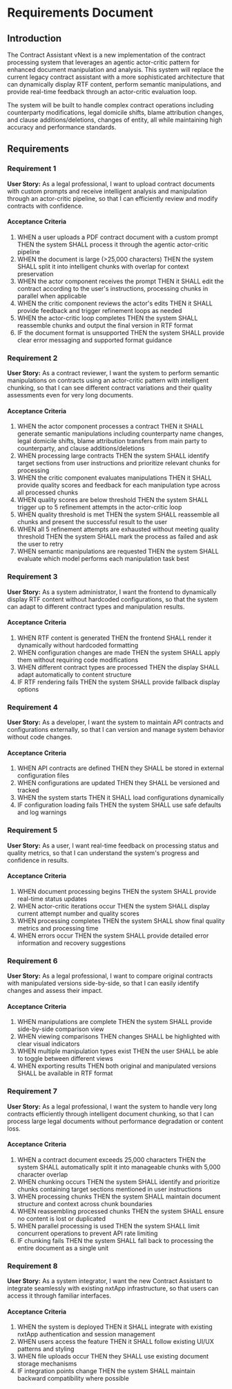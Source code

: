 # Requirements Document

## Introduction

The Contract Assistant vNext is a new implementation of the contract processing system that leverages an agentic actor-critic pattern for enhanced document manipulation and analysis. This system will replace the current legacy contract assistant with a more sophisticated architecture that can dynamically display RTF content, perform semantic manipulations, and provide real-time feedback through an actor-critic evaluation loop.

The system will be built to handle complex contract operations including counterparty modifications, legal domicile shifts, blame attribution changes, and clause additions/deletions, changes of entity, all while maintaining high accuracy and performance standards.

## Requirements

### Requirement 1

**User Story:** As a legal professional, I want to upload contract documents with custom prompts and receive intelligent analysis and manipulation through an actor-critic pipeline, so that I can efficiently review and modify contracts with confidence.

#### Acceptance Criteria

1. WHEN a user uploads a PDF contract document with a custom prompt THEN the system SHALL process it through the agentic actor-critic pipeline
2. WHEN the document is large (>25,000 characters) THEN the system SHALL split it into intelligent chunks with overlap for context preservation
3. WHEN the actor component receives the prompt THEN it SHALL edit the contract according to the user's instructions, processing chunks in parallel when applicable
4. WHEN the critic component reviews the actor's edits THEN it SHALL provide feedback and trigger refinement loops as needed
5. WHEN the actor-critic loop completes THEN the system SHALL reassemble chunks and output the final version in RTF format
6. IF the document format is unsupported THEN the system SHALL provide clear error messaging and supported format guidance

### Requirement 2

**User Story:** As a contract reviewer, I want the system to perform semantic manipulations on contracts using an actor-critic pattern with intelligent chunking, so that I can see different contract variations and their quality assessments even for very long documents.

#### Acceptance Criteria

1. WHEN the actor component processes a contract THEN it SHALL generate semantic manipulations including counterparty name changes, legal domicile shifts, blame attribution transfers from main party to counterparty, and clause additions/deletions
2. WHEN processing large contracts THEN the system SHALL identify target sections from user instructions and prioritize relevant chunks for processing
3. WHEN the critic component evaluates manipulations THEN it SHALL provide quality scores and feedback for each manipulation type across all processed chunks
4. WHEN quality scores are below threshold THEN the system SHALL trigger up to 5 refinement attempts in the actor-critic loop
5. WHEN quality threshold is met THEN the system SHALL reassemble all chunks and present the successful result to the user
6. WHEN all 5 refinement attempts are exhausted without meeting quality threshold THEN the system SHALL mark the process as failed and ask the user to retry
7. WHEN semantic manipulations are requested THEN the system SHALL evaluate which model performs each manipulation task best

### Requirement 3

**User Story:** As a system administrator, I want the frontend to dynamically display RTF content without hardcoded configurations, so that the system can adapt to different contract types and manipulation results.

#### Acceptance Criteria

1. WHEN RTF content is generated THEN the frontend SHALL render it dynamically without hardcoded formatting
2. WHEN configuration changes are made THEN the system SHALL apply them without requiring code modifications
3. WHEN different contract types are processed THEN the display SHALL adapt automatically to content structure
4. IF RTF rendering fails THEN the system SHALL provide fallback display options

### Requirement 4

**User Story:** As a developer, I want the system to maintain API contracts and configurations externally, so that I can version and manage system behavior without code changes.

#### Acceptance Criteria

1. WHEN API contracts are defined THEN they SHALL be stored in external configuration files
2. WHEN configurations are updated THEN they SHALL be versioned and tracked
3. WHEN the system starts THEN it SHALL load configurations dynamically
4. IF configuration loading fails THEN the system SHALL use safe defaults and log warnings

### Requirement 5

**User Story:** As a user, I want real-time feedback on processing status and quality metrics, so that I can understand the system's progress and confidence in results.

#### Acceptance Criteria

1. WHEN document processing begins THEN the system SHALL provide real-time status updates
2. WHEN actor-critic iterations occur THEN the system SHALL display current attempt number and quality scores
3. WHEN processing completes THEN the system SHALL show final quality metrics and processing time
4. WHEN errors occur THEN the system SHALL provide detailed error information and recovery suggestions

### Requirement 6

**User Story:** As a legal professional, I want to compare original contracts with manipulated versions side-by-side, so that I can easily identify changes and assess their impact.

#### Acceptance Criteria

1. WHEN manipulations are complete THEN the system SHALL provide side-by-side comparison view
2. WHEN viewing comparisons THEN changes SHALL be highlighted with clear visual indicators
3. WHEN multiple manipulation types exist THEN the user SHALL be able to toggle between different views
4. WHEN exporting results THEN both original and manipulated versions SHALL be available in RTF format

### Requirement 7

**User Story:** As a legal professional, I want the system to handle very long contracts efficiently through intelligent document chunking, so that I can process large legal documents without performance degradation or content loss.

#### Acceptance Criteria

1. WHEN a contract document exceeds 25,000 characters THEN the system SHALL automatically split it into manageable chunks with 5,000 character overlap
2. WHEN chunking occurs THEN the system SHALL identify and prioritize chunks containing target sections mentioned in user instructions
3. WHEN processing chunks THEN the system SHALL maintain document structure and context across chunk boundaries
4. WHEN reassembling processed chunks THEN the system SHALL ensure no content is lost or duplicated
5. WHEN parallel processing is used THEN the system SHALL limit concurrent operations to prevent API rate limiting
6. IF chunking fails THEN the system SHALL fall back to processing the entire document as a single unit

### Requirement 8

**User Story:** As a system integrator, I want the new Contract Assistant to integrate seamlessly with existing nxtApp infrastructure, so that users can access it through familiar interfaces.

#### Acceptance Criteria

1. WHEN the system is deployed THEN it SHALL integrate with existing nxtApp authentication and session management
2. WHEN users access the feature THEN it SHALL follow existing UI/UX patterns and styling
3. WHEN file uploads occur THEN they SHALL use existing document storage mechanisms
4. IF integration points change THEN the system SHALL maintain backward compatibility where possible
